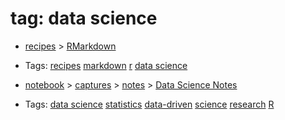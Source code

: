 
# tag: data science

 * [recipes](../content/recipes.md) >  [RMarkdown](../content/recipes/rmarkdown.md)

  * Tags:  <a class="tag" href="#!tags/recipes.md">recipes</a>  <a class="tag" href="#!tags/markdown.md">markdown</a>  <a class="tag" href="#!tags/r.md">r</a>  <a class="tag" href="#!tags/data science.md">data science</a>
 * [notebook](../content/notebook.md) > [captures](../content/notebook/captures.md) > [notes](../content/notebook/captures/notes.md) >  [Data Science Notes](../content/notebook/captures/notes/data-science-notes.md)

  * Tags:  <a class="tag" href="#!tags/data science.md">data science</a>  <a class="tag" href="#!tags/statistics.md">statistics</a>  <a class="tag" href="#!tags/data-driven.md">data-driven</a>  <a class="tag" href="#!tags/science.md">science</a>  <a class="tag" href="#!tags/research.md">research</a>  <a class="tag" href="#!tags/R.md">R</a>